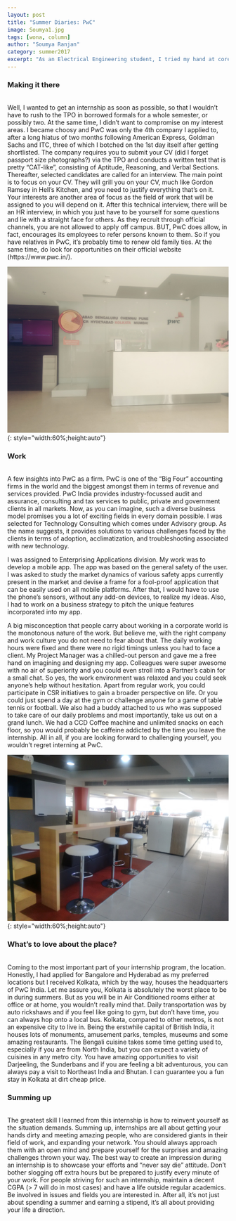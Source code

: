 ```yaml
---
layout: post
title: "Summer Diaries: PwC"
image: Soumya1.jpg
tags: [wona, column]
author: "Soumya Ranjan"
category: summer2017 
excerpt: "As an Electrical Engineering student, I tried my hand at core engineering in my sophomore year but it pretty much felt forced, and so I decided to follow my interest in finance, business and market modeling and the technology associated with it like Machine Learning, Artificial Neural Networks, etc. And that is how I ended up with PwC India."
---
```


### Making it there 
<br>
Well, I wanted to get an internship as soon as possible, so that I wouldn’t have to rush to the TPO in borrowed formals for a whole semester, or possibly two. At the same time, I didn’t want to compromise on my interest areas. I became choosy and PwC was only the 4th company I applied to, after a long hiatus of two months following American Express, Goldman Sachs and ITC, three of which I botched on the 1st day itself after getting shortlisted. The company requires you to submit your CV (did I forget passport size photographs?) via the TPO and conducts a written test that is pretty “CAT-like”, consisting of Aptitude, Reasoning, and Verbal Sections. Thereafter, selected candidates are called for an interview. The main point is to focus on your CV. They will grill you on your CV, much like Gordon Ramsey in Hell’s Kitchen, and you need to justify everything that’s on it. Your interests are another area of focus as the field of work that will be assigned to you will depend on it. After this technical interview, there will be an HR interview, in which you just have to be yourself for some questions and lie with a straight face for others.
As they recruit through official channels, you are not allowed to apply off campus. BUT, PwC does allow, in fact, encourages its employees to refer persons known to them. So if you have relatives in PwC, it’s probably time to renew old family ties. At the same time, do look for opportunities on their official website (https://www.pwc.in/).

![pic2](/images/posts/Soumya2.jpg){: style="width:60%;height:auto"}

### Work
<br>
A few insights into PwC as a firm. PwC is one of the “Big Four” accounting firms in the world and the biggest amongst them in terms of revenue and services provided. PwC India provides industry-focussed audit and assurance, consulting and tax services to public, private and government clients in all markets. Now, as you can imagine, such a diverse business model promises you a lot of exciting fields in every domain possible. I was selected for Technology Consulting which comes under Advisory group. As the name suggests, it provides solutions to various challenges faced by the clients in terms of adoption, acclimatization, and troubleshooting associated with new technology.

I was assigned to Enterprising Applications division. My work was to develop a mobile app. The app was based on the general safety of the user. I was asked to study the market dynamics of various safety apps currently present in the market and devise a frame for a fool-proof application that can be easily used on all mobile platforms. After that, I would have to use the phone’s sensors, without any add-on devices, to realize my ideas.  Also, I had to work on a business strategy to pitch the unique features incorporated into my app.

A big misconception that people carry about working in a corporate world is the monotonous nature of the work. But believe me, with the right company and work culture you do not need to fear about that. The daily working hours were fixed and there were no rigid timings unless you had to face a client. My Project Manager was a chilled-out person and gave me a free hand on imagining and designing my app. Colleagues were super awesome with no air of superiority and you could even stroll into a Partner’s cabin for a small chat. So yes, the work environment was relaxed and you could seek anyone’s help without hesitation. Apart from regular work, you could participate in CSR initiatives to gain a broader perspective on life. Or you could just spend a day at the gym or challenge anyone for a game of table tennis or football. We also had a buddy attached to us who was supposed to take care of our daily problems and most importantly, take us out on a grand lunch. We had a CCD Coffee machine and unlimited snacks on each floor, so you would probably be caffeine addicted by the time you leave the internship. All in all, if you are looking forward to challenging yourself, you wouldn’t regret interning at PwC.

![pic3](/images/posts/Soumya3.jpg){: style="width:60%;height:auto"}

### What’s to love about the place?
<br>
Coming to the most important part of your internship program, the location. Honestly, I had applied for Bangalore and Hyderabad as my preferred locations but I received Kolkata, which by the way, houses the headquarters of PwC India. Let me assure you, Kolkata is absolutely the worst place to be in during summers. But as you will be in Air Conditioned rooms either at office or at home, you wouldn’t really mind that. Daily transportation was by auto rickshaws and if you feel like going to gym, but don’t have time, you can always hop onto a local bus. Kolkata, compared to other metros, is not an expensive city to live in. Being the erstwhile capital of British India, it houses lots of monuments, amusement parks, temples, museums and some amazing restaurants. The Bengali cuisine takes some time getting used to, especially if you are from North India, but you can expect a variety of cuisines in any metro city. You have amazing opportunities to visit Darjeeling, the Sunderbans and if you are feeling a bit adventurous, you can always pay a visit to Northeast India and Bhutan. I can guarantee you a fun stay in Kolkata at dirt cheap price.

### Summing up
<br>
The greatest skill I learned from this internship is how to reinvent yourself as the situation demands. Summing up, internships are all about getting your hands dirty and meeting amazing people, who are considered giants in their field of work, and expanding your network. You should always approach them with an open mind and prepare yourself for the surprises and amazing challenges thrown your way. The best way to create an impression during an internship is to showcase your efforts and “never say die” attitude. Don’t bother slogging off extra hours but be prepared to justify every minute of your work. For people striving for such an internship, maintain a decent CGPA (> 7 will do in most cases) and have a life outside regular academics. Be involved in issues and fields you are interested in. After all, it’s not just about spending a summer and earning a stipend, it’s all about providing your life a direction.

